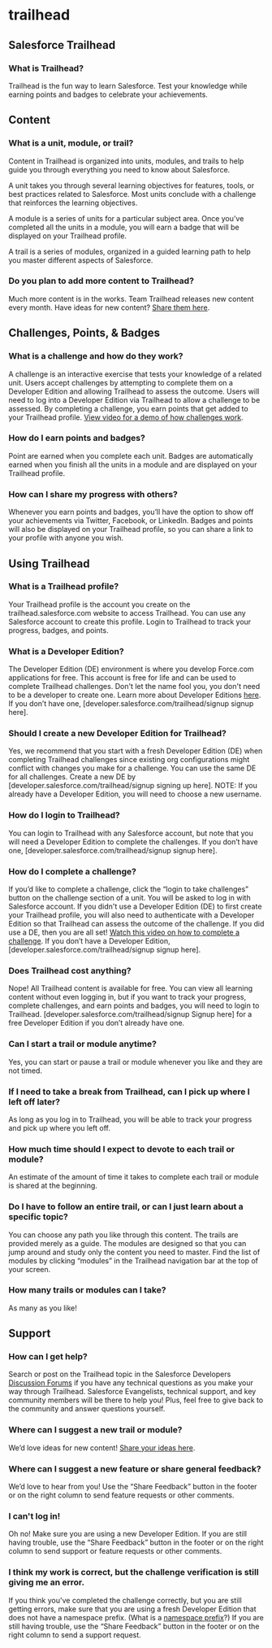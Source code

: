 # trailhead
## Salesforce Trailhead
### What is Trailhead?
Trailhead is the fun way to learn Salesforce. Test your knowledge while earning points and badges to celebrate your achievements.

## Content
### What is a unit, module, or trail?
Content in Trailhead is organized into units, modules, and trails to help guide you through everything you need to know about Salesforce.

A unit takes you through several learning objectives for features, tools, or best practices related to Salesforce. Most units conclude with a challenge that reinforces the learning objectives.

A module is a series of units for a particular subject area. Once you’ve completed all the units in a module, you will earn a badge that will be displayed on your Trailhead profile.

A trail is a series of modules, organized in a guided learning path to help you master different aspects of Salesforce.

### Do you plan to add more content to Trailhead?
Much more content is in the works. Team Trailhead releases new content every month. Have ideas for new content? [Share them here](https://getfeedback.com/r/jizmPS48/).

## Challenges, Points, & Badges
### What is a challenge and how do they work?
A challenge is an interactive exercise that tests your knowledge of a related unit. Users accept challenges by attempting to complete them on a Developer Edition and allowing Trailhead to assess the outcome. Users will need to log into a Developer Edition via Trailhead to allow a challenge to be assessed. By completing a challenge, you earn points that get added to your Trailhead profile. [View video for a demo of how challenges work](https://www.youtube.com/watch?v=Kr7MYgAaeJs).

### How do I earn points and badges?
Point are earned when you complete each unit. Badges are automatically earned when you finish all the units in a module and are displayed on your Trailhead profile.

### How can I share my progress with others?
Whenever you earn points and badges, you’ll have the option to show off your achievements via Twitter, Facebook, or LinkedIn. Badges and points will also be displayed on your Trailhead profile, so you can share a link to your profile with anyone you wish.

## Using Trailhead
### What is a Trailhead profile?
Your Trailhead profile is the account you create on the trailhead.salesforce.com website to access Trailhead. You can use any Salesforce account to create this profile. Login to Trailhead to track your progress, badges, and points.

### What is a Developer Edition?
The Developer Edition (DE) environment is where you develop Force.com applications for free. This account is free for life and can be used to complete Trailhead challenges. Don't let the name fool you, you don't need to be a developer to create one. Learn more about Developer Editions [here](https://developer.salesforce.com/page/Developer_Edition). If you don’t have one, [developer.salesforce.com/trailhead/signup signup here].

### Should I create a new Developer Edition for Trailhead?
Yes, we recommend that you start with a fresh Developer Edition (DE) when completing Trailhead challenges since existing org configurations might conflict with changes you make for a challenge. You can use the same DE for all challenges. Create a new DE by [developer.salesforce.com/trailhead/signup signing up here].
NOTE: If you already have a Developer Edition, you will need to choose a new username.

### How do I login to Trailhead?
You can login to Trailhead with any Salesforce account, but note that you will need a Developer Edition to complete the challenges. If you don’t have one, [developer.salesforce.com/trailhead/signup signup here].

### How do I complete a challenge?
If you’d like to complete a challenge, click the “login to take challenges” button on the challenge section of a unit. You will be asked to log in with Salesforce account. If you didn't use a Developer Edition (DE) to first create your Trailhead profile, you will also need to authenticate with a Developer Edition so that Trailhead can assess the outcome of the challenge. If you did use a DE, then you are all set! [Watch this video on how to complete a challenge](https://www.youtube.com/watch?v=Kr7MYgAaeJs). If you don’t have a Developer Edition, [developer.salesforce.com/trailhead/signup signup here].

### Does Trailhead cost anything?
Nope! All Trailhead content is available for free. You can view all learning content without even logging in, but if you want to track your progress, complete challenges, and earn points and badges, you will need to login to Trailhead. [developer.salesforce.com/trailhead/signup Signup here] for a free Developer Edition if you don’t already have one.

### Can I start a trail or module anytime?
Yes, you can start or pause a trail or module whenever you like and they are not timed.

### If I need to take a break from Trailhead, can I pick up where I left off later?
As long as you log in to Trailhead, you will be able to track your progress and pick up where you left off.

### How much time should I expect to devote to each trail or module?
An estimate of the amount of time it takes to complete each trail or module is shared at the beginning.

### Do I have to follow an entire trail, or can I just learn about a specific topic?
You can choose any path you like through this content. The trails are provided merely as a guide. The modules are designed so that you can jump around and study only the content you need to master. Find the list of modules by clicking “modules” in the Trailhead navigation bar at the top of your screen.

### How many trails or modules can I take?
As many as you like!

## Support
### How can I get help?
Search or post on the Trailhead topic in the Salesforce Developers [Discussion Forums](https://developer.salesforce.com/forums?community) if you have any technical questions as you make your way through Trailhead. Salesforce Evangelists, technical support, and key community members will be there to help you! Plus, feel free to give back to the community and answer questions yourself.

### Where can I suggest a new trail or module?
We’d love ideas for new content! [Share your ideas here](https://getfeedback.com/r/jizmPS48/).

### Where can I suggest a new feature or share general feedback?
We’d love to hear from you! Use the “Share Feedback” button in the footer or on the right column to send feature requests or other comments.

### I can't log in!
Oh no! Make sure you are using a new Developer Edition. If you are still having trouble, use the “Share Feedback” button in the footer or on the right column to send support or feature requests or other comments.

### I think my work is correct, but the challenge verification is still giving me an error.
If you think you've completed the challenge correctly, but you are still getting errors, make sure that you are using a fresh Developer Edition that does not have a namespace prefix. (What is a [namespace prefix](https://help.salesforce.com/articleView?id=register_namespace_prefix.htm)?) If you are still having trouble, use the “Share Feedback” button in the footer or on the right column to send a support request.
